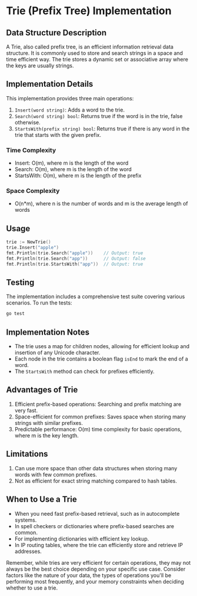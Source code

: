 # Trie (Prefix Tree) Implementation

## Data Structure Description

A Trie, also called prefix tree, is an efficient information retrieval data structure. It is commonly used to store and search strings in a space and time efficient way. The trie stores a dynamic set or associative array where the keys are usually strings.

## Implementation Details

This implementation provides three main operations:

1. `Insert(word string)`: Adds a word to the trie.
2. `Search(word string) bool`: Returns true if the word is in the trie, false otherwise.
3. `StartsWith(prefix string) bool`: Returns true if there is any word in the trie that starts with the given prefix.

### Time Complexity
- Insert: O(m), where m is the length of the word
- Search: O(m), where m is the length of the word
- StartsWith: O(m), where m is the length of the prefix

### Space Complexity
- O(n*m), where n is the number of words and m is the average length of words

## Usage

```go
trie := NewTrie()
trie.Insert("apple")
fmt.Println(trie.Search("apple"))    // Output: true
fmt.Println(trie.Search("app"))      // Output: false
fmt.Println(trie.StartsWith("app"))  // Output: true
```

## Testing

The implementation includes a comprehensive test suite covering various scenarios. To run the tests:

```bash
go test
```

## Implementation Notes

- The trie uses a map for children nodes, allowing for efficient lookup and insertion of any Unicode character.
- Each node in the trie contains a boolean flag `isEnd` to mark the end of a word.
- The `StartsWith` method can check for prefixes efficiently.

## Advantages of Trie

1. Efficient prefix-based operations: Searching and prefix matching are very fast.
2. Space-efficient for common prefixes: Saves space when storing many strings with similar prefixes.
3. Predictable performance: O(m) time complexity for basic operations, where m is the key length.

## Limitations

1. Can use more space than other data structures when storing many words with few common prefixes.
2. Not as efficient for exact string matching compared to hash tables.

## When to Use a Trie

- When you need fast prefix-based retrieval, such as in autocomplete systems.
- In spell checkers or dictionaries where prefix-based searches are common.
- For implementing dictionaries with efficient key lookup.
- In IP routing tables, where the trie can efficiently store and retrieve IP addresses.

Remember, while tries are very efficient for certain operations, they may not always be the best choice depending on your specific use case. Consider factors like the nature of your data, the types of operations you'll be performing most frequently, and your memory constraints when deciding whether to use a trie.
